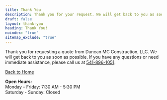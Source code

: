 ```yaml
---
title: Thank You
description: Thank you for your request. We will get back to you as soon as possible.
draft: false
layout: thank-you
heading: Thank You!
noindex: "true"
sitemap_exclude: "true"
---
```


Thank you for requesting a quote from Duncan MC Construction, LLC. We will get back to you as soon as possible. If you have any questions or need immediate assistance, please call us at <a href="tel:5418961051">541-896-1051</a>. 

[Back to Home](/) 

**Open Hours:** <br>
Monday - Friday: 7:30 AM - 5:30 PM <br>
Saturday - Sunday: Closed